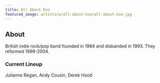```yaml
---
title: All About Eve
featured_image: artists/a/all-about-eve/all-about-eve.jpg
---
```

## About

British indie rock/pop band founded in 1984 and disbanded in 1993. They reformed 1999-2004.

### Current Lineup

Julianne Regan, Andy Cousin, Derek Hood

